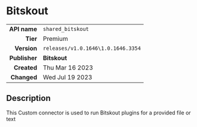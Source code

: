 # Bitskout
| | |
|-:|-|
|**API name**|`shared_bitskout`|
|**Tier**|Premium|
|**Version**|`releases/v1.0.1646\1.0.1646.3354`|
|**Publisher**|**Bitskout**|
|**Created**|Thu Mar 16 2023|
|**Changed**|Wed Jul 19 2023|

## Description
This Custom connector is used to run Bitskout plugins for a provided file or text
